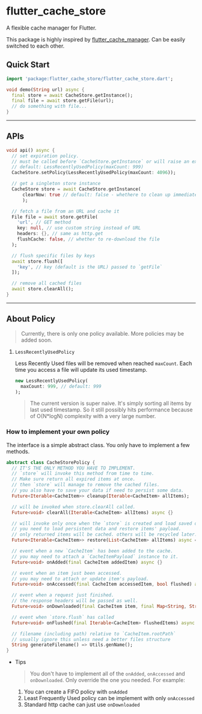 # flutter_cache_store

A flexible cache manager for Flutter.

This package is highly inspired by [flutter_cache_manager](https://pub.dartlang.org/packages/flutter_cache_manager). Can be easily switched to each other.

## Quick Start

```dart
import 'package:flutter_cache_store/flutter_cache_store.dart';

void demo(String url) async {
  final store = await CacheStore.getInstance();
  final file = await store.getFile(url);
  // do something with file...
}
```

---

## APIs

```dart
void api() async {
  // set expiration policy.
  // must be called before `CacheStore.getInstance` or will raise an exception.
  // default: LessRecentlyUsedPolicy(maxCount: 999)
  CacheStore.setPolicy(LessRecentlyUsedPolicy(maxCount: 4096));

  // get a singleton store instance
  CacheStore store = await CacheStore.getInstance(
      clearNow: true // default: false - whethere to clean up immediately
      );

  // fetch a file from an URL and cache it
  File file = await store.getFile(
    'url', // GET method
    key: null, // use custom string instead of URL
    headers: {}, // same as http.get
    flushCache: false, // whether to re-download the file
  );

  // flush specific files by keys
  await store.flush([
    'key', // key (default is the URL) passed to `getFile`
  ]);

  // remove all cached files
  await store.clearAll();
}
```

---

## About Policy

> Currently, there is only one policy available. More policies may be added soon.

1. `LessRecentlyUsedPolicy`

    Less Recently Used files will be removed when reached `maxCount`. Each time you access a file will update its used timestamp.

    ```dart
    new LessRecentlyUsedPolicy(
      maxCount: 999, // default: 999
    );
    ```

    > The current version is super naive. It's simply sorting all items by last used timestamp. So it still possibly hits performance because of O(N*logN) complexity with a very large number.

### How to implement your own policy

The interface is a simple abstract class. You only have to implement a few methods.

```dart
abstract class CacheStorePolicy {
  // IT'S THE ONLY METHOD YOU HAVE TO IMPLEMENT.
  // `store` will invoke this method from time to time.
  // Make sure return all expired items at once.
  // then `store` will manage to remove the cached files.
  // you also have to save your data if need to persist some data.
  Future<Iterable<CacheItem>> cleanup(Iterable<CacheItem> allItems);

  // will be invoked when store.clearAll called.
  Future<void> clearAll(Iterable<CacheItem> allItems) async {}

  // will invoke only once when the `store` is created and load saved data.
  // you need to load persistent data and restore items' payload.
  // only returned items will be cached. others will be recycled later.
  Future<Iterable<CacheItem>> restore(List<CacheItem> allItems) async => allItems;

  // event when a new `CacheItem` has been added to the cache.
  // you may need to attach a `CacheItemPayload` instance to it.
  Future<void> onAdded(final CacheItem addedItem) async {}

  // event when an item just been accessed.
  // you may need to attach or update item's payload.
  Future<void> onAccessed(final CacheItem accessedItem, bool flushed) async {}

  // event when a request just finished.
  // the response headers will be passed as well.
  Future<void> onDownloaded(final CacheItem item, final Map<String, String> headers) async {}

  // event when `store.flush` has called
  Future<void> onFlushed(final Iterable<CacheItem> flushedItems) async {}

  // filename (including path) relative to `CacheItem.rootPath`
  // usually ignore this unless need a better files structure
  String generateFilename() => Utils.genName();
}
```

* Tips

    > You don't have to implement all of the `onAdded`, `onAccessed` and `onDownloaded`. Only override the one you needed. For example:

    1. You can create a FIFO policy with `onAdded`
    2. Least Frequently Used policy can be implement with only `onAccessed`
    3. Standard http cache can just use `onDownloaded`
